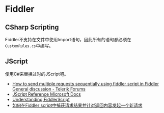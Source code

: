 # Fiddler

## CSharp Scripting

Fiddler不支持在文件中使用Import语句，因此所有的语句都必须在`CustomRules.cs`中编写。

## JScript

使用C#来替换过时的JScript吧。

- [How to send multiple requests sequentially using fiddler script in Fiddler General discussion - Telerik Forums](https://www.telerik.com/forums/how-to-send-multiple-requests-sequentially-using-fiddler-script)
- [JScript Reference Microsoft Docs](https://docs.microsoft.com/en-us/previous-versions/visualstudio/visual-studio-2010/x85xxsf4(v%3dvs.100))
- [Understanding FiddlerScript](https://www.telerik.com/blogs/understanding-fiddlerscript)
- [如何在Fiddler script中捕获请求结果并针对返回内容发起一个新请求](https://fukun.org/archives/02282535.html)
